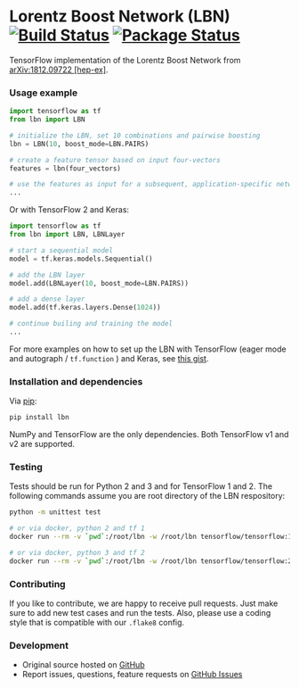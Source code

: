 # Lorentz Boost Network (LBN) [![Build Status](https://travis-ci.org/riga/LBN.svg?branch=master)](https://travis-ci.org/riga/LBN) [![Package Status](https://badge.fury.io/py/lbn.svg)](https://badge.fury.io/py/lbn)

TensorFlow implementation of the Lorentz Boost Network from [arXiv:1812.09722 [hep-ex]](https://arxiv.org/abs/1812.09722).


### Usage example

```python
import tensorflow as tf
from lbn import LBN

# initialize the LBN, set 10 combinations and pairwise boosting
lbn = LBN(10, boost_mode=LBN.PAIRS)

# create a feature tensor based on input four-vectors
features = lbn(four_vectors)

# use the features as input for a subsequent, application-specific network
...
```

Or with TensorFlow 2 and Keras:

```python
import tensorflow as tf
from lbn import LBN, LBNLayer

# start a sequential model
model = tf.keras.models.Sequential()

# add the LBN layer
model.add(LBNLayer(10, boost_mode=LBN.PAIRS))

# add a dense layer
model.add(tf.keras.layers.Dense(1024))

# continue builing and training the model
...
```

For more examples on how to set up the LBN with TensorFlow (eager mode and autograph / `tf.function` ) and Keras, see [this gist](https://gist.github.com/riga/fe13cc42605547adcecb9b92484f06db).


### Installation and dependencies

Via [pip](https://pypi.python.org/pypi/lbn):

```bash
pip install lbn
```

NumPy and TensorFlow are the only dependencies. Both TensorFlow v1 and v2 are supported.


### Testing

Tests should be run for Python 2 and 3 and for TensorFlow 1 and 2. The following commands assume you are root directory of the LBN respository:

```bash
python -m unittest test

# or via docker, python 2 and tf 1
docker run --rm -v `pwd`:/root/lbn -w /root/lbn tensorflow/tensorflow:1.13.2 python -m unittest test

# or via docker, python 3 and tf 2
docker run --rm -v `pwd`:/root/lbn -w /root/lbn tensorflow/tensorflow:2.0.0-py3 python -m unittest test
```


### Contributing

If you like to contribute, we are happy to receive pull requests. Just make sure to add new test cases and run the tests. Also, please use a coding style that is compatible with our `.flake8` config.


### Development

- Original source hosted on [GitHub](https://github.com/riga/LBN)
- Report issues, questions, feature requests on [GitHub Issues](https://github.com/riga/LBN/issues)
